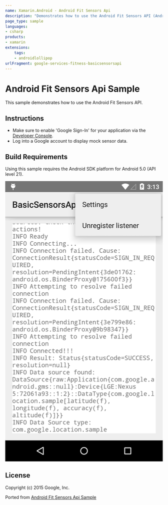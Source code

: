 ```yaml
---
name: Xamarin.Android - Android Fit Sensors Api
description: "Demonstrates how to use the Android Fit Sensors API (Android Lollipop)"
page_type: sample
languages:
- csharp
products:
- xamarin
extensions:
    tags:
    - androidlollipop
urlFragment: google-services-fitness-basicsensorsapi
---
```

# Android Fit Sensors Api Sample

This sample demonstrates how to use the Android Fit Sensors API.

## Instructions

- Make sure to enable 'Google Sign-In' for your application via the [Developer Console](https://developers.google.com/mobile/add?platform=android).
- Log into a Google account to display mock sensor data.

## Build Requirements

Using this sample requires the Android SDK platform for Android 5.0 (API level 21).

![Android Fit Sensors Api Sample application screenshot](Screenshots/screenshot1.png "Android Fit Sensors Api Sample application screenshot")

## License

Copyright (c) 2015 Google, Inc.

Ported from [Android Fit Sensors Api Sample](https://github.com/googlesamples/android-fit/tree/master/BasicSensorsApi)
